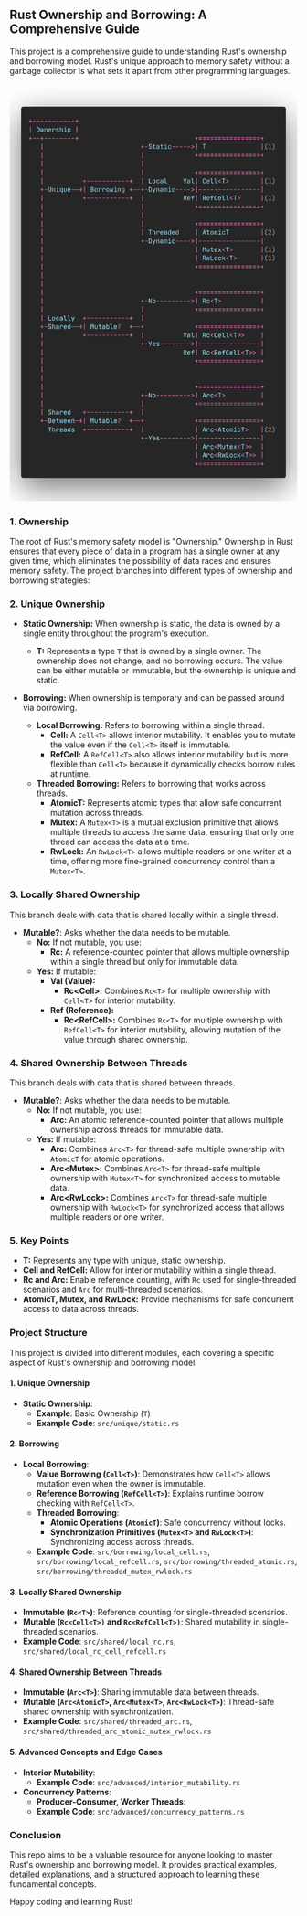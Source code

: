 
## Rust Ownership and Borrowing: A Comprehensive Guide

This project is a comprehensive guide to understanding Rust's ownership and borrowing model. Rust's unique approach to memory safety without a garbage collector is what sets it apart from other programming languages.

![Ownership Diagram](diagram.png)

### 1. Ownership
The root of Rust's memory safety model is "Ownership." Ownership in Rust ensures that every piece of data in a program has a single owner at any given time, which eliminates the possibility of data races and ensures memory safety. The project branches into different types of ownership and borrowing strategies:

### 2. Unique Ownership
- **Static Ownership:** When ownership is static, the data is owned by a single entity throughout the program's execution.
  - **T:** Represents a type `T` that is owned by a single owner. The ownership does not change, and no borrowing occurs. The value can be either mutable or immutable, but the ownership is unique and static.

- **Borrowing:** When ownership is temporary and can be passed around via borrowing.
  - **Local Borrowing:** Refers to borrowing within a single thread.
    - **Cell<T>:** A `Cell<T>` allows interior mutability. It enables you to mutate the value even if the `Cell<T>` itself is immutable.
    - **RefCell<T>:** A `RefCell<T>` also allows interior mutability but is more flexible than `Cell<T>` because it dynamically checks borrow rules at runtime.
  - **Threaded Borrowing:** Refers to borrowing that works across threads.
    - **AtomicT:** Represents atomic types that allow safe concurrent mutation across threads.
    - **Mutex<T>:** A `Mutex<T>` is a mutual exclusion primitive that allows multiple threads to access the same data, ensuring that only one thread can access the data at a time.
    - **RwLock<T>:** An `RwLock<T>` allows multiple readers or one writer at a time, offering more fine-grained concurrency control than a `Mutex<T>`.

### 3. Locally Shared Ownership
This branch deals with data that is shared locally within a single thread.
- **Mutable?**: Asks whether the data needs to be mutable.
  - **No:** If not mutable, you use:
    - **Rc<T>:** A reference-counted pointer that allows multiple ownership within a single thread but only for immutable data.
  - **Yes:** If mutable:
    - **Val (Value):**
      - **Rc<Cell<T>>:** Combines `Rc<T>` for multiple ownership with `Cell<T>` for interior mutability.
    - **Ref (Reference):**
      - **Rc<RefCell<T>>:** Combines `Rc<T>` for multiple ownership with `RefCell<T>` for interior mutability, allowing mutation of the value through shared ownership.

### 4. Shared Ownership Between Threads
This branch deals with data that is shared between threads.
- **Mutable?**: Asks whether the data needs to be mutable.
  - **No:** If not mutable, you use:
    - **Arc<T>:** An atomic reference-counted pointer that allows multiple ownership across threads for immutable data.
  - **Yes:** If mutable:
    - **Arc<AtomicT>:** Combines `Arc<T>` for thread-safe multiple ownership with `AtomicT` for atomic operations.
    - **Arc<Mutex<T>>:** Combines `Arc<T>` for thread-safe multiple ownership with `Mutex<T>` for synchronized access to mutable data.
    - **Arc<RwLock<T>>:** Combines `Arc<T>` for thread-safe multiple ownership with `RwLock<T>` for synchronized access that allows multiple readers or one writer.

### 5. Key Points
- **T:** Represents any type with unique, static ownership.
- **Cell<T> and RefCell<T>:** Allow for interior mutability within a single thread.
- **Rc<T> and Arc<T>:** Enable reference counting, with `Rc` used for single-threaded scenarios and `Arc` for multi-threaded scenarios.
- **AtomicT, Mutex<T>, and RwLock<T>:** Provide mechanisms for safe concurrent access to data across threads.

### Project Structure
This project is divided into different modules, each covering a specific aspect of Rust's ownership and borrowing model.

#### 1. Unique Ownership
- **Static Ownership**:
  - **Example**: Basic Ownership (`T`)
  - **Example Code**: `src/unique/static.rs`

#### 2. Borrowing
- **Local Borrowing**:
  - **Value Borrowing (`Cell<T>`)**: Demonstrates how `Cell<T>` allows mutation even when the owner is immutable.
  - **Reference Borrowing (`RefCell<T>`)**: Explains runtime borrow checking with `RefCell<T>`.
  - **Threaded Borrowing**:
    - **Atomic Operations (`AtomicT`)**: Safe concurrency without locks.
    - **Synchronization Primitives (`Mutex<T>` and `RwLock<T>`)**: Synchronizing access across threads.
  - **Example Code**: `src/borrowing/local_cell.rs`, `src/borrowing/local_refcell.rs`, `src/borrowing/threaded_atomic.rs`, `src/borrowing/threaded_mutex_rwlock.rs`

#### 3. Locally Shared Ownership
- **Immutable (`Rc<T>`)**: Reference counting for single-threaded scenarios.
- **Mutable (`Rc<Cell<T>)` and `Rc<RefCell<T>)`**: Shared mutability in single-threaded scenarios.
- **Example Code**: `src/shared/local_rc.rs`, `src/shared/local_rc_cell_refcell.rs`

#### 4. Shared Ownership Between Threads
- **Immutable (`Arc<T>`)**: Sharing immutable data between threads.
- **Mutable (`Arc<AtomicT>`, `Arc<Mutex<T>`, `Arc<RwLock<T>`)**: Thread-safe shared ownership with synchronization.
- **Example Code**: `src/shared/threaded_arc.rs`, `src/shared/threaded_arc_atomic_mutex_rwlock.rs`

#### 5. Advanced Concepts and Edge Cases
- **Interior Mutability**:
  - **Example Code**: `src/advanced/interior_mutability.rs`
- **Concurrency Patterns**:
  - **Producer-Consumer, Worker Threads**:
  - **Example Code**: `src/advanced/concurrency_patterns.rs`

### Conclusion
This repo aims to be a valuable resource for anyone looking to master Rust's ownership and borrowing model. It provides practical examples, detailed explanations, and a structured approach to learning these fundamental concepts.

Happy coding and learning Rust!
